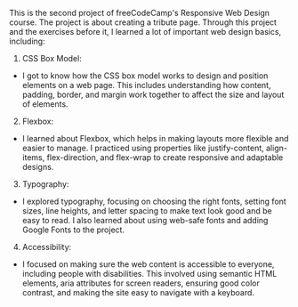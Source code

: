 This is the second project of freeCodeCamp's Responsive Web Design course. The project is about creating a tribute page. Through this project and the exercises before it, I learned a lot of important web design basics, including:

1. CSS Box Model:

* I got to know how the CSS box model works to design and position elements on a web page. This includes understanding how content, padding, border, and margin work together to affect the size and layout of elements.

2. Flexbox:

* I learned about Flexbox, which helps in making layouts more flexible and easier to manage. I practiced using properties like justify-content, align-items, flex-direction, and flex-wrap to create responsive and adaptable designs.

3. Typography:

* I explored typography, focusing on choosing the right fonts, setting font sizes, line heights, and letter spacing to make text look good and be easy to read. I also learned about using web-safe fonts and adding Google Fonts to the project.

4. Accessibility:

* I focused on making sure the web content is accessible to everyone, including people with disabilities. This involved using semantic HTML elements, aria attributes for screen readers, ensuring good color contrast, and making the site easy to navigate with a keyboard.